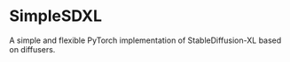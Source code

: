 # SimpleSDXL
 A simple and flexible PyTorch implementation of StableDiffusion-XL based on diffusers.
